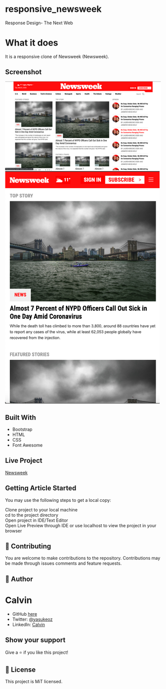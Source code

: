 # responsive_newsweek


Response Design- The Next Web
  
# What it does  
  
It is a responsive clone of Newsweek (Newsweek).
  
## Screenshot

![screenshot](./images/screenshotTwo.png)
![screenshot](./images/screenshotOne.png)

## Built With  
  
- Bootstrap
- HTML
- CSS
- Font Awesome

  
## Live Project  

[Newsweek](https://amazing-colden-99bae9.netlify.com/)  


## Getting Article Started  
You may use the following steps to get a local copy:
  
Clone project to your local machine  
cd to the project directory  
Open project in IDE/Text Editor  
Open Live Preview through IDE or use localhost to view the project in your browser  
  
## 🤝 Contributing
You are welcome to make contributions to the repository. Contributions may be made through issues comments and feature requests.


## 👤 Author

# Calvin
- GitHub [here](https://github.com/calvinoea/)
- Twitter: [@yasukeoz](https://twitter.com/yasukeoz)
- LinkedIn: [Calvin](https://www.linkedin.com/in/calvin-ebun-amu-9b200017a/)

## Show your support  
Give a ⭐️ if you like this project!

## 📝 License  
This project is MiT licensed.





